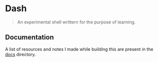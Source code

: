 # Dash

> An experimental shell writtern for the purpose of learning.

## Documentation

A list of resources and notes I made while building this are present in the [docs](/docs) directory.
